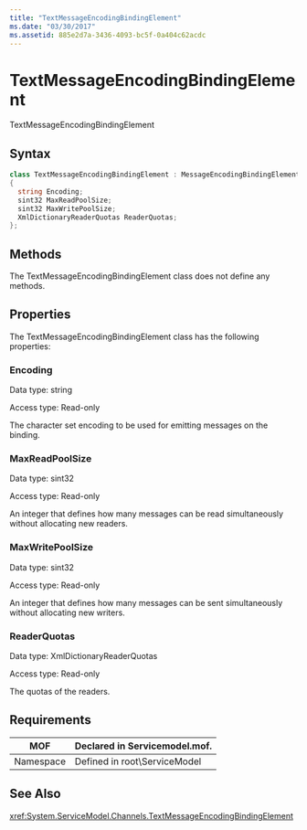 ```yaml
---
title: "TextMessageEncodingBindingElement"
ms.date: "03/30/2017"
ms.assetid: 885e2d7a-3436-4093-bc5f-0a404c62acdc
---
```

# TextMessageEncodingBindingElement
TextMessageEncodingBindingElement  
  
## Syntax  
  
```csharp
class TextMessageEncodingBindingElement : MessageEncodingBindingElement  
{  
  string Encoding;  
  sint32 MaxReadPoolSize;  
  sint32 MaxWritePoolSize;  
  XmlDictionaryReaderQuotas ReaderQuotas;  
};  
```  
  
## Methods  
 The TextMessageEncodingBindingElement class does not define any methods.  
  
## Properties  
 The TextMessageEncodingBindingElement class has the following properties:  
  
### Encoding  
 Data type: string  
  
 Access type: Read-only  
  
 The character set encoding to be used for emitting messages on the binding.  
  
### MaxReadPoolSize  
 Data type: sint32  
  
 Access type: Read-only  
  
 An integer that defines how many messages can be read simultaneously without allocating new readers.  
  
### MaxWritePoolSize  
 Data type: sint32  
  
 Access type: Read-only  
  
 An integer that defines how many messages can be sent simultaneously without allocating new writers.  
  
### ReaderQuotas  
 Data type: XmlDictionaryReaderQuotas  
  
 Access type: Read-only  
  
 The quotas of the readers.  
  
## Requirements  
  
|MOF|Declared in Servicemodel.mof.|  
|---------|-----------------------------------|  
|Namespace|Defined in root\ServiceModel|  
  
## See Also  
 <xref:System.ServiceModel.Channels.TextMessageEncodingBindingElement>
